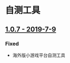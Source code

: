 # 自测工具

## [1.0.7 - 2019-7-9](https://chukong.oss-cn-qingdao.aliyuncs.com/res/Cocos_Game_Tools_sea_build190715.apk)

### Fixed

* 海外版小游戏平台自测工具

